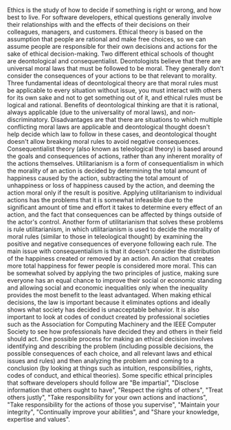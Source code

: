Ethics is the study of how to decide if something is right or wrong, and how best to live. For software developers, ethical questions generally involve their relationships with and the effects of their decisions on their colleagues, managers, and customers. Ethical theory is based on the assumption that people are rational and make free choices, so we can assume people are responsible for their own decisions and actions for the sake of ethical decision-making. Two different ethical schools of thought are deontological and consequentialist. Deontologists believe that there are universal moral laws that must be followed to be moral. They generally don't consider the consequences of your actions to be that relevant to morality. Three fundamental ideas of deontological theory are that moral rules must be applicable to every situation without issue, you must interact with others for its own sake and not to get something out of it, and ethical rules must be logical and rational. Benefits of deontological thinking are that it is rational, always applicable (due to the universality of moral laws), and non-discriminatory. Disadvantages are that there are situations to which multiple conflicting moral laws are applicable and deontological thought doesn't help decide which law to follow in these cases, and deontological thought doesn't allow breaking moral rules to avoid negative consequences. Consequentialist theory (also known as teleological theory) is based around the goals and consequences of actions, rather than any inherent morality of the actions themselves. Utilitarianism is a form of consequentialism in which the morality of an action is decided by determining the total amount of happiness caused by the action, subtracting the total amount of unhappiness or loss of happiness caused by the action, and deeming the action moral only if the result is positive. Applying utilitarianism to individual actions has the problems that it is somewhat infeasible due to the significant amount of time and effort it takes to determine every effect of an action, and the fact that consequences can be affected by things outside of the actor's control. Another form of utilitarianism that solves these problems is rule utilitarianism, in which utilitarianism is used to decide the morality of moral rules (similar to those in teleological thought) by examining the positive and negative consequences of everyone following each rule. The main issue with consequentialism is that it doesn't consider the distribution of the happiness created or removed by an action. An action that creates more total happiness for fewer people is considered more moral. This can be somewhat solved by applying the two principles of justice, making sure everyone has an equal chance to improve their social or economic standing and allowing social and economic inequalities only when the inequality provides the most benefit to the least advantaged. When making ethical decisions, the law is important because it eliminates options and ideally shows what society has decided is unacceptable behavior. It is also important to look at codes of conduct created by professional societies such as the Association for Computing Machinery and the IEEE Computer Society to see how professionals have decided they and others in their field should act. One possible process for making an ethical decision involves identifying and describing the problem (including possible decisions, the possible consequences of each choice, and all relevant laws and ethical issues and rules) and then analyzing the problem and coming to a conclusion (by looking at things such as intuition, responsibilities, rights, codes of conduct, and ethical theories). Some specific ethical principles that software developers should follow are "Be impartial", "Disclose information that others ought to have", "Respect the rights of others", "Treat others justly", "Take responsibility for your own actions and inactions", "Take responsibility for the actions of those you supervise", "Maintain your integrity", "Continually improve your abilities", and "Share your knowledge, expertise and values".